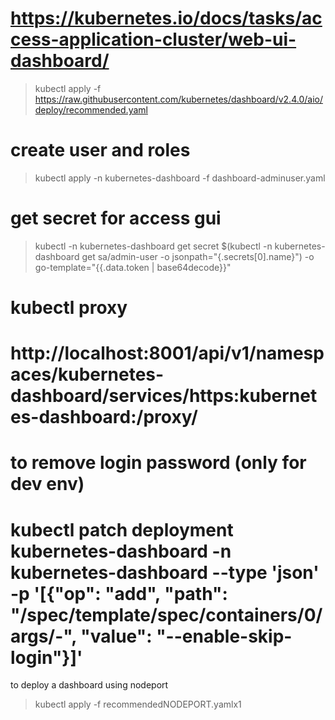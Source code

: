 # https://kubernetes.io/docs/tasks/access-application-cluster/web-ui-dashboard/

> kubectl apply -f https://raw.githubusercontent.com/kubernetes/dashboard/v2.4.0/aio/deploy/recommended.yaml

# create user and roles

> kubectl apply -n kubernetes-dashboard -f dashboard-adminuser.yaml


# get secret for access gui

> kubectl -n kubernetes-dashboard get secret $(kubectl -n kubernetes-dashboard get sa/admin-user -o jsonpath="{.secrets[0].name}") -o go-template="{{.data.token | base64decode}}"


# kubectl proxy
# http://localhost:8001/api/v1/namespaces/kubernetes-dashboard/services/https:kubernetes-dashboard:/proxy/

# to remove login password (only for dev env)
# kubectl patch deployment kubernetes-dashboard -n kubernetes-dashboard --type 'json' -p '[{"op": "add", "path": "/spec/template/spec/containers/0/args/-", "value": "--enable-skip-login"}]'

to deploy a dashboard using nodeport 

> kubectl apply -f recommendedNODEPORT.yamlx1